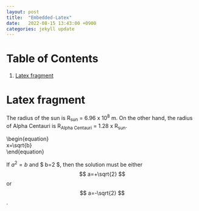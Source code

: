 ```yaml
---
layout: post
title:  "Embedded-Latex"
date:   2022-08-15 13:43:00 +0900
categories: jekyll update
---
```


# Table of Contents

1.  [Latex fragment](#org89643e7)




<a id="org89643e7"></a>

# Latex fragment

The radius of the sun is R<sub>sun</sub> = 6.96 x 10<sup>8</sup> m.  On the other hand,
the radius of Alpha Centauri is R<sub>Alpha Centauri</sub> = 1.28 x R<sub>sun</sub>.

\begin{equation}                        
x=\sqrt{b}                              
\end{equation}                          

If $a^2=b$ and $ b=2 $, then the solution must be
either $$ a=+\sqrt{2} $$ or $$ a=-\sqrt{2} $$.

